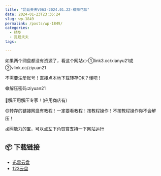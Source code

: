 ```yaml
---
title: "昆廷夫夫V063-2024.01.22-甜辣花絮"
date: 2024-01-23T23:36:24
slug: wp-1849
permalink: /posts/wp-1849/
categories:
  - 精华
  - 昆廷夫夫
tags:

---
```


如果两个网盘都没有资源了，看这个网站👉①link3.cc/xianyu21或②vlink.cc/ziyuan21

不需要注册账号！直接点本地下载转存OK？懂吧！

🟢解压密码:ziyuan21

🔵解压用解压专家！(应用商店有)

🟡转存的链接网盘有教程！一定要看教程！按教程操作！不按教程操作你不会解压！

💰🈶能力的宝，可以点左下角赞赏支持一下网站运行

## 📦 下载链接
- [迅雷云盘](https://blziyuan21.com/pay-download/1849?key=a4c0730f64&down_id=0)
- [123云盘](https://blziyuan21.com/pay-download/1849?key=a4c0730f64&down_id=1)

